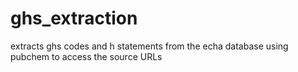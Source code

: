 # ghs_extraction
extracts ghs codes and h statements from the echa database using pubchem to access the source URLs
